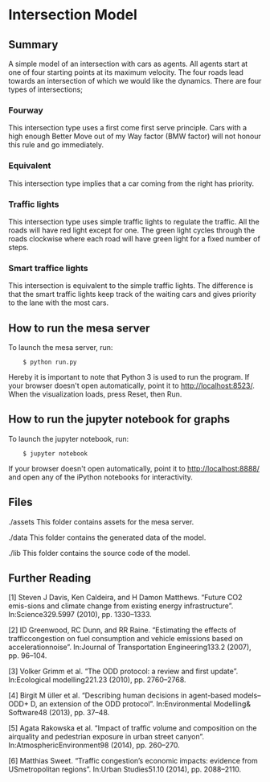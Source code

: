 # Intersection Model

## Summary

A simple model of an intersection with cars as agents. All agents start at one of four starting points at its maximum velocity. The four roads lead towards an intersection of which we would like the dynamics. There are four types of intersections; 

### Fourway
This intersection type uses a first come first serve principle. Cars with a high enough Better Move out of my Way factor (BMW factor) will not honour this rule and go immediately.

### Equivalent
This intersection type implies that a car coming from the right has priority. 

### Traffic lights
This intersection type uses simple traffic lights to regulate the traffic. All the roads will have red light except for one. The green light cycles through the roads clockwise where each road will have green light for a fixed number of steps.

### Smart traffice lights
This intersection is equivalent to the simple traffic lights. The difference is that the smart traffic lights keep track of the waiting cars and gives priority to the lane with the most cars.

## How to run the mesa server

To launch the mesa server, run:

```
    $ python run.py
```

Hereby it is important to note that Python 3 is used to run the program.
If your browser doesn't open automatically, point it to [http://localhost:8523/](http://localhost:8523/). When the visualization loads, press Reset, then Run.

## How to run the jupyter notebook for graphs

To launch the jupyter notebook, run:

```
    $ jupyter notebook
```

If your browser doesn't open automatically, point it to [http://localhost:8888/](http://localhost:8888/) and open any of the iPython notebooks for interactivity. 

## Files
./assets
This folder contains assets for the mesa server.

./data
This folder contains the generated data of the model.

./lib
This folder contains the source code of the model.

## Further Reading

[1] Steven J Davis, Ken Caldeira, and H Damon Matthews. “Future CO2 emis-sions and climate change from existing energy infrastructure”. In:Science329.5997 (2010), pp. 1330–1333.

[2] ID Greenwood, RC Dunn, and RR Raine. “Estimating the effects of trafficcongestion on fuel consumption and vehicle emissions based on accelerationnoise”. In:Journal of Transportation Engineering133.2 (2007), pp. 96–104.

[3] Volker Grimm et al. “The ODD protocol: a review and first update”. In:Ecological modelling221.23 (2010), pp. 2760–2768.

[4] Birgit M ̈uller et al. “Describing human decisions in agent-based models–ODD+ D, an extension of the ODD protocol”. In:Environmental Modelling& Software48 (2013), pp. 37–48.

[5] Agata Rakowska et al. “Impact of traffic volume and composition on the airquality and pedestrian exposure in urban street canyon”. In:AtmosphericEnvironment98 (2014), pp. 260–270.

[6] Matthias Sweet. “Traffic congestion’s economic impacts: evidence from USmetropolitan regions”. In:Urban Studies51.10 (2014), pp. 2088–2110.

